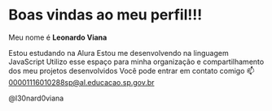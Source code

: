 # Boas vindas ao meu perfil!!!
Meu nome é **Leonardo Viana**

Estou estudando na Alura
Estou me desenvolvendo na linguagem JavaScript
Utilizo esse espaço para minha organização e compartilhamento dos meu projetos desenvolvidos
Você pode entrar em contato comigo 📫
00001116010288sp@al.educacao.sp.gov.br

@l30nard0viana
